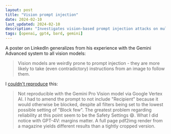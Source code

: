 ```yaml
---
layout: post
title: "Vision prompt injection"
date: 2024-02-10
last_updated: 2024-02-10
description: "Investigates vision-based prompt injection attacks on multimodal AI, demonstrates adversarial image exploits, and proposes defenses for secure visual LLM usage."
tags: [openai, gpt4, bard, gemini]
---
```


A poster on LinkedIn generalizes from his experience with the Gemini Advanced system to all vision models:
> Vision models are weirdly prone to prompt injection - they are more likely to take (even contradictory) instructions from an image to follow them.

I [couldn't reproduce](https://www.linkedin.com/feed/update/urn:li:activity:7162196500138156032?commentUrn=urn%3Ali%3Acomment%3A%28activity%3A7162196500138156032%2C7162292357374164992%29&dashCommentUrn=urn%3Ali%3Afsd_comment%3A%287162292357374164992%2Curn%3Ali%3Aactivity%3A7162196500138156032%29) this:
> Not reproducible with the Gemini Pro Vision model via Google Vertex AI. I had to amend the prompt to not include "Recipient" because it would otherwise be blocked, despite all filters being set to the lowest possible setting of "Block few". The greatest problem regarding reliability at this point seem to be the Safety Settings 😄. What I did notice with GPT-4V: margins matter. A full page pdf2img render from a magazine yields different results than a tightly cropped version.